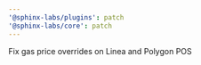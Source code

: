 ```yaml
---
'@sphinx-labs/plugins': patch
'@sphinx-labs/core': patch
---
```


Fix gas price overrides on Linea and Polygon POS
